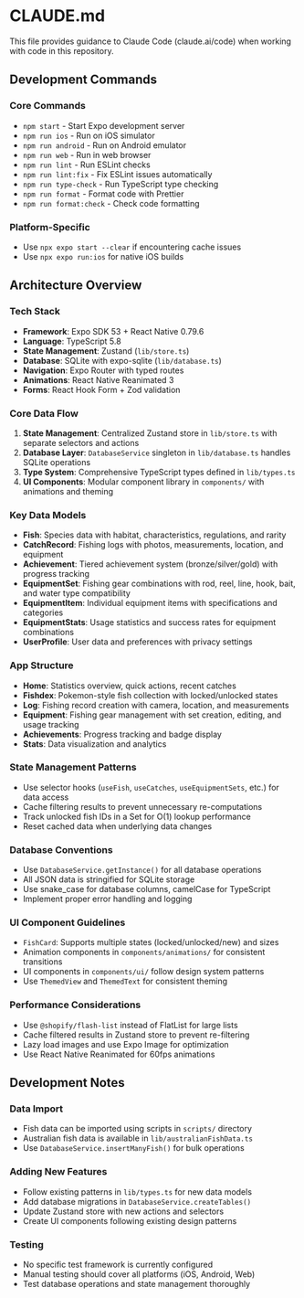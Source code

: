# CLAUDE.md

This file provides guidance to Claude Code (claude.ai/code) when working with code in this repository.

## Development Commands

### Core Commands
- `npm start` - Start Expo development server
- `npm run ios` - Run on iOS simulator  
- `npm run android` - Run on Android emulator
- `npm run web` - Run in web browser
- `npm run lint` - Run ESLint checks
- `npm run lint:fix` - Fix ESLint issues automatically
- `npm run type-check` - Run TypeScript type checking
- `npm run format` - Format code with Prettier
- `npm run format:check` - Check code formatting

### Platform-Specific
- Use `npx expo start --clear` if encountering cache issues
- Use `npx expo run:ios` for native iOS builds

## Architecture Overview

### Tech Stack
- **Framework**: Expo SDK 53 + React Native 0.79.6
- **Language**: TypeScript 5.8
- **State Management**: Zustand (`lib/store.ts`)
- **Database**: SQLite with expo-sqlite (`lib/database.ts`)
- **Navigation**: Expo Router with typed routes
- **Animations**: React Native Reanimated 3
- **Forms**: React Hook Form + Zod validation

### Core Data Flow
1. **State Management**: Centralized Zustand store in `lib/store.ts` with separate selectors and actions
2. **Database Layer**: `DatabaseService` singleton in `lib/database.ts` handles SQLite operations
3. **Type System**: Comprehensive TypeScript types defined in `lib/types.ts`
4. **UI Components**: Modular component library in `components/` with animations and theming

### Key Data Models
- **Fish**: Species data with habitat, characteristics, regulations, and rarity
- **CatchRecord**: Fishing logs with photos, measurements, location, and equipment
- **Achievement**: Tiered achievement system (bronze/silver/gold) with progress tracking
- **EquipmentSet**: Fishing gear combinations with rod, reel, line, hook, bait, and water type compatibility
- **EquipmentItem**: Individual equipment items with specifications and categories
- **EquipmentStats**: Usage statistics and success rates for equipment combinations
- **UserProfile**: User data and preferences with privacy settings

### App Structure
- **Home**: Statistics overview, quick actions, recent catches
- **Fishdex**: Pokemon-style fish collection with locked/unlocked states
- **Log**: Fishing record creation with camera, location, and measurements
- **Equipment**: Fishing gear management with set creation, editing, and usage tracking
- **Achievements**: Progress tracking and badge display
- **Stats**: Data visualization and analytics

### State Management Patterns
- Use selector hooks (`useFish`, `useCatches`, `useEquipmentSets`, etc.) for data access
- Cache filtering results to prevent unnecessary re-computations
- Track unlocked fish IDs in a Set for O(1) lookup performance
- Reset cached data when underlying data changes

### Database Conventions
- Use `DatabaseService.getInstance()` for all database operations
- All JSON data is stringified for SQLite storage
- Use snake_case for database columns, camelCase for TypeScript
- Implement proper error handling and logging

### UI Component Guidelines
- `FishCard`: Supports multiple states (locked/unlocked/new) and sizes
- Animation components in `components/animations/` for consistent transitions
- UI components in `components/ui/` follow design system patterns
- Use `ThemedView` and `ThemedText` for consistent theming

### Performance Considerations
- Use `@shopify/flash-list` instead of FlatList for large lists
- Cache filtered results in Zustand store to prevent re-filtering
- Lazy load images and use Expo Image for optimization
- Use React Native Reanimated for 60fps animations

## Development Notes

### Data Import
- Fish data can be imported using scripts in `scripts/` directory
- Australian fish data is available in `lib/australianFishData.ts`
- Use `DatabaseService.insertManyFish()` for bulk operations

### Adding New Features
- Follow existing patterns in `lib/types.ts` for new data models
- Add database migrations in `DatabaseService.createTables()`
- Update Zustand store with new actions and selectors
- Create UI components following existing design patterns

### Testing
- No specific test framework is currently configured
- Manual testing should cover all platforms (iOS, Android, Web)
- Test database operations and state management thoroughly